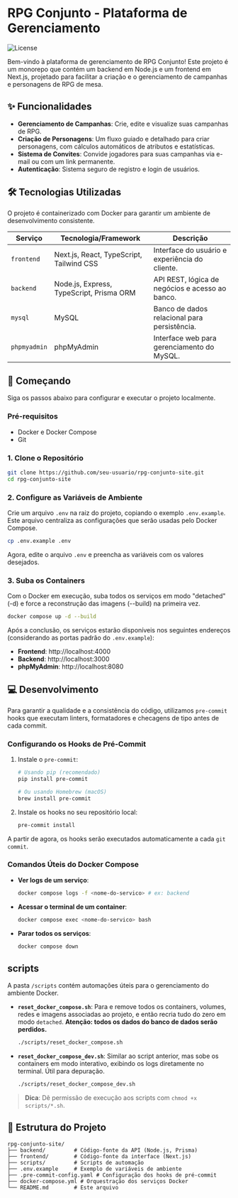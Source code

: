 #  RPG Conjunto - Plataforma de Gerenciamento

![License](https://img.shields.io/badge/license-MIT-blue.svg)

Bem-vindo à plataforma de gerenciamento de RPG Conjunto! Este projeto é um monorepo que contém um backend em Node.js e um frontend em Next.js, projetado para facilitar a criação e o gerenciamento de campanhas e personagens de RPG de mesa.

## ✨ Funcionalidades

- **Gerenciamento de Campanhas**: Crie, edite e visualize suas campanhas de RPG.
- **Criação de Personagens**: Um fluxo guiado e detalhado para criar personagens, com cálculos automáticos de atributos e estatísticas.
- **Sistema de Convites**: Convide jogadores para suas campanhas via e-mail ou com um link permanente.
- **Autenticação**: Sistema seguro de registro e login de usuários.

## 🛠️ Tecnologias Utilizadas

O projeto é containerizado com Docker para garantir um ambiente de desenvolvimento consistente.

| Serviço      | Tecnologia/Framework | Descrição                                      |
|--------------|----------------------|--------------------------------------------------|
| `frontend`   | Next.js, React, TypeScript, Tailwind CSS | Interface do usuário e experiência do cliente.   |
| `backend`    | Node.js, Express, TypeScript, Prisma ORM | API REST, lógica de negócios e acesso ao banco. |
| `mysql`      | MySQL                | Banco de dados relacional para persistência.     |
| `phpmyadmin` | phpMyAdmin           | Interface web para gerenciamento do MySQL.       |

## 🚀 Começando

Siga os passos abaixo para configurar e executar o projeto localmente.

### Pré-requisitos

- Docker e Docker Compose
- Git

### 1. Clone o Repositório

```bash
git clone https://github.com/seu-usuario/rpg-conjunto-site.git
cd rpg-conjunto-site
```

### 2. Configure as Variáveis de Ambiente

Crie um arquivo `.env` na raiz do projeto, copiando o exemplo `.env.example`. Este arquivo centraliza as configurações que serão usadas pelo Docker Compose.

```bash
cp .env.example .env
```

Agora, edite o arquivo `.env` e preencha as variáveis com os valores desejados.

### 3. Suba os Containers

Com o Docker em execução, suba todos os serviços em modo "detached" (-d) e force a reconstrução das imagens (--build) na primeira vez.

```bash
docker compose up -d --build
```

Após a conclusão, os serviços estarão disponíveis nos seguintes endereços (considerando as portas padrão do `.env.example`):

- **Frontend**: http://localhost:4000
- **Backend**: http://localhost:3000
- **phpMyAdmin**: http://localhost:8080

## 💻 Desenvolvimento

Para garantir a qualidade e a consistência do código, utilizamos `pre-commit` hooks que executam linters, formatadores e checagens de tipo antes de cada commit.

### Configurando os Hooks de Pré-Commit

1.  Instale o `pre-commit`:
    ```bash
    # Usando pip (recomendado)
    pip install pre-commit

    # Ou usando Homebrew (macOS)
    brew install pre-commit
    ```

2.  Instale os hooks no seu repositório local:
    ```bash
    pre-commit install
    ```

A partir de agora, os hooks serão executados automaticamente a cada `git commit`.

### Comandos Úteis do Docker Compose

- **Ver logs de um serviço**:
  ```bash
  docker compose logs -f <nome-do-servico> # ex: backend
  ```
- **Acessar o terminal de um container**:
  ```bash
  docker compose exec <nome-do-servico> bash
  ```
- **Parar todos os serviços**:
  ```bash
  docker compose down
  ```

## scripts

A pasta `/scripts` contém automações úteis para o gerenciamento do ambiente Docker.

- **`reset_docker_compose.sh`**: Para e remove todos os containers, volumes, redes e imagens associadas ao projeto, e então recria tudo do zero em modo `detached`. **Atenção: todos os dados do banco de dados serão perdidos.**
  ```bash
  ./scripts/reset_docker_compose.sh
  ```
- **`reset_docker_compose_dev.sh`**: Similar ao script anterior, mas sobe os containers em modo interativo, exibindo os logs diretamente no terminal. Útil para depuração.
  ```bash
  ./scripts/reset_docker_compose_dev.sh
  ```

> **Dica**: Dê permissão de execução aos scripts com `chmod +x scripts/*.sh`.

## 📁 Estrutura do Projeto

```
rpg-conjunto-site/
├── backend/         # Código-fonte da API (Node.js, Prisma)
├── frontend/        # Código-fonte da interface (Next.js)
├── scripts/         # Scripts de automação
├── .env.example     # Exemplo de variáveis de ambiente
├── .pre-commit-config.yaml # Configuração dos hooks de pré-commit
├── docker-compose.yml # Orquestração dos serviços Docker
└── README.md        # Este arquivo
```
